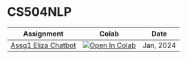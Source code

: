 # CS504NLP

|Assignment| Colab |Date|
|:--:|:--:|:--:|
|[Assg1 Eliza Chatbot](https://github.com/ChuBL/CS504NLP/blob/main/assg1_elizabot/my_eliza_Jiyin.ipynb)|[![Open In Colab](https://colab.research.google.com/assets/colab-badge.svg)](https://colab.research.google.com/github/ChuBL/CS504NLP/blob/main/assg1_elizabot/my_eliza_Jiyin.ipynb)| Jan, 2024 |